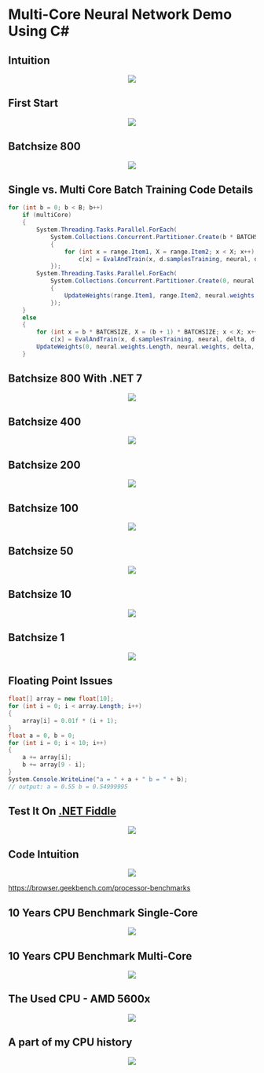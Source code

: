 # Multi-Core Neural Network Demo Using C#


## Intuition
<p align="center">
  <img src="https://github.com/grensen/multi-core/blob/main/figures/multi-core_intuition.png?raw=true">
</p>

## First Start
<p align="center">
  <img src="https://github.com/grensen/multi-core/blob/main/figures/multi-core_init.png?raw=true">
</p>

## Batchsize 800
<p align="center">
  <img src="https://github.com/grensen/multi-core/blob/main/figures/multi-core_batch_800.png?raw=true">
</p>

## Single vs. Multi Core Batch Training Code Details
~~~cs
for (int b = 0; b < B; b++)
    if (multiCore)
    {
        System.Threading.Tasks.Parallel.ForEach(
            System.Collections.Concurrent.Partitioner.Create(b * BATCHSIZE, (b + 1) * BATCHSIZE), range =>
            {
                for (int x = range.Item1, X = range.Item2; x < X; x++)
                    c[x] = EvalAndTrain(x, d.samplesTraining, neural, delta, d.labelsTraining[x]);
            });
        System.Threading.Tasks.Parallel.ForEach(
            System.Collections.Concurrent.Partitioner.Create(0, neural.weights.Length), range =>
            {
                UpdateWeights(range.Item1, range.Item2, neural.weights, delta, lr, mom);
            });
    }
    else
    {
        for (int x = b * BATCHSIZE, X = (b + 1) * BATCHSIZE; x < X; x++)
            c[x] = EvalAndTrain(x, d.samplesTraining, neural, delta, d.labelsTraining[x]);
        UpdateWeights(0, neural.weights.Length, neural.weights, delta, lr, mom);
    }
~~~

## Batchsize 800 With .NET 7
<p align="center">
  <img src="https://github.com/grensen/multi-core/blob/main/figures/multi-core_batch_800_dotnet7.png?raw=true">
</p>

## Batchsize 400
<p align="center">
  <img src="https://github.com/grensen/multi-core/blob/main/figures/multi-core_batch_400.png?raw=true">
</p>

## Batchsize 200
<p align="center">
  <img src="https://github.com/grensen/multi-core/blob/main/figures/multi-core_batch_200.png?raw=true">
</p>

## Batchsize 100
<p align="center">
  <img src="https://github.com/grensen/multi-core/blob/main/figures/multi-core_batch_100.png?raw=true">
</p>

## Batchsize 50
<p align="center">
  <img src="https://github.com/grensen/multi-core/blob/main/figures/multi-core_batch_50.png?raw=true">
</p>

## Batchsize 10
<p align="center">
  <img src="https://github.com/grensen/multi-core/blob/main/figures/multi-core_batch_10.png?raw=true">
</p>

## Batchsize 1
<p align="center">
  <img src="https://github.com/grensen/multi-core/blob/main/figures/multi-core_batch_1.png?raw=true">
</p>

## Floating Point Issues
~~~cs
float[] array = new float[10];
for (int i = 0; i < array.Length; i++)
{
    array[i] = 0.01f * (i + 1);
}
float a = 0, b = 0;
for (int i = 0; i < 10; i++)
{
    a += array[i];
    b += array[9 - i];
}
System.Console.WriteLine("a = " + a + " b = " + b);
// output: a = 0.55 b = 0.54999995
~~~

## Test It On [.NET Fiddle](https://dotnetfiddle.net/)
<p align="center">
  <img src="https://github.com/grensen/multi-core/blob/main/figures/dotnetfiddle_floating_point_issue.png?raw=true">
</p>

## Code Intuition
<p align="center">
  <img src="https://github.com/grensen/multi-core/blob/main/figures/network_intuition.png?raw=true">
</p>

https://browser.geekbench.com/processor-benchmarks
## 10 Years CPU Benchmark Single-Core 
<p align="center">
  <img src="https://github.com/grensen/multi-core/blob/main/figures/bench_decade_single_core.gif?raw=true">
</p>

## 10 Years CPU Benchmark Multi-Core 
<p align="center">
  <img src="https://github.com/grensen/multi-core/blob/main/figures/bench_decade_multi_core.gif?raw=true">
</p>

## The Used CPU - AMD 5600x 
<p align="center">
  <img src="https://github.com/grensen/multi-core/blob/main/figures/used_cpu_amd_5600x.png?raw=true">
</p>

## A part of my CPU history
<p align="center">
  <img src="https://github.com/grensen/multi-core/blob/main/figures/cpu_generations.jpg_rdy.png?raw=true">
</p>

